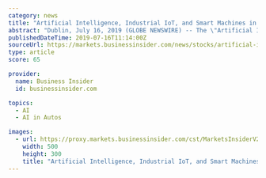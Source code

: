```yaml
---
category: news
title: "Artificial Intelligence, Industrial IoT, and Smart Machines in Enterprise & Industrial Automation (2019-2024)"
abstract: "Dublin, July 16, 2019 (GLOBE NEWSWIRE) -- The \"Artificial Intelligence ... include autonomous robots (such as service robots), self-driving vehicles, expert systems (such as medical decision ..."
publishedDateTime: 2019-07-16T11:14:00Z
sourceUrl: https://markets.businessinsider.com/news/stocks/artificial-intelligence-industrial-iot-and-smart-machines-in-enterprise-industrial-automation-2019-2024-1028355962
type: article
score: 65

provider:
  name: Business Insider
  id: businessinsider.com

topics:
  - AI
  - AI in Autos

images:
  - url: https://proxy.markets.businessinsider.com/cst/MarketsInsiderV2/Share/chart.aspx?instruments=300013,998434,1059,333&amp;style=miniweiss5025&amp;period=IntradayAvailability&amp;timezone=Eastern Standard Time&amp;la=1&amp;height=30&amp;width=60
    width: 500
    height: 300
    title: "Artificial Intelligence, Industrial IoT, and Smart Machines in Enterprise & Industrial Automation (2019-2024)"
---
```

